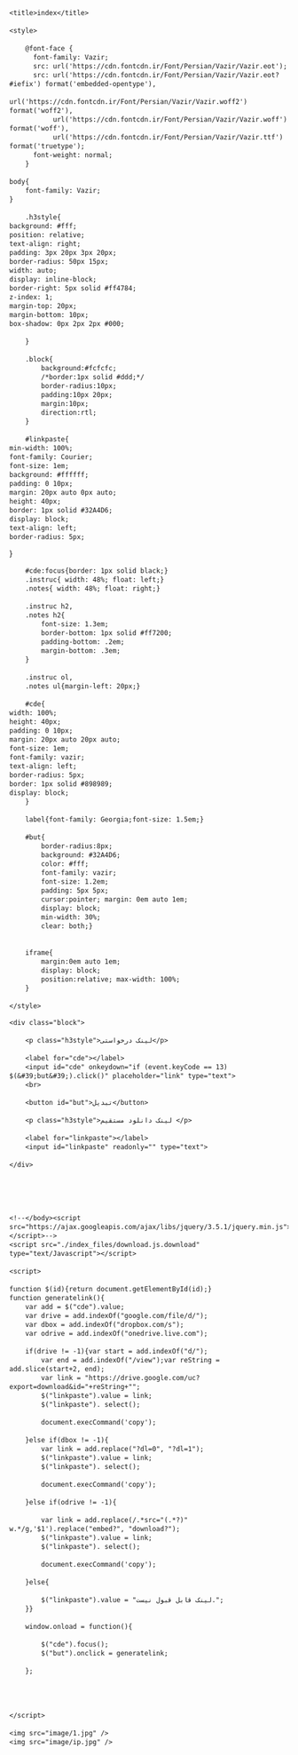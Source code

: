 <!DOCTYPE html>
<!-- saved from url=(0084)https://farazgar.ir/Tools/General/Direct%20link%20Google%20Drive/Google%20Drive.html -->
<html lang="en"><head><meta http-equiv="Content-Type" content="text/html; charset=UTF-8">

	
	<title>index</title>
  
	<style>

		@font-face {
		  font-family: Vazir;
		  src: url('https://cdn.fontcdn.ir/Font/Persian/Vazir/Vazir.eot');
		  src: url('https://cdn.fontcdn.ir/Font/Persian/Vazir/Vazir.eot?#iefix') format('embedded-opentype'),
			   url('https://cdn.fontcdn.ir/Font/Persian/Vazir/Vazir.woff2') format('woff2'),
			   url('https://cdn.fontcdn.ir/Font/Persian/Vazir/Vazir.woff') format('woff'),
			   url('https://cdn.fontcdn.ir/Font/Persian/Vazir/Vazir.ttf') format('truetype');
		  font-weight: normal;
		}
		
	body{
	    font-family: Vazir;
	}
		
		.h3style{
    background: #fff;
    position: relative;
    text-align: right;
    padding: 3px 20px 3px 20px;
    border-radius: 50px 15px;
    width: auto;
    display: inline-block;
    border-right: 5px solid #ff4784;
    z-index: 1;
    margin-top: 20px;
    margin-bottom: 10px;
    box-shadow: 0px 2px 2px #000;
			
		}
		
		.block{
			background:#fcfcfc;
			/*border:1px solid #ddd;*/
			border-radius:10px;
			padding:10px 20px;
			margin:10px;
			direction:rtl;
		}
		
		#linkpaste{
    min-width: 100%;
    font-family: Courier;
    font-size: 1em;
    background: #ffffff;
    padding: 0 10px;
    margin: 20px auto 0px auto;
    height: 40px;
    border: 1px solid #32A4D6;
    display: block;
    text-align: left;
    border-radius: 5px;
}
		
		#cde:focus{border: 1px solid black;}
		.instruc{ width: 48%; float: left;}
		.notes{ width: 48%; float: right;}
		
		.instruc h2,
		.notes h2{
			font-size: 1.3em;
			border-bottom: 1px solid #ff7200;
			padding-bottom: .2em;
			margin-bottom: .3em;
		}
		
		.instruc ol,
		.notes ul{margin-left: 20px;}

		#cde{
    width: 100%;
    height: 40px;
    padding: 0 10px;
    margin: 20px auto 20px auto;
    font-size: 1em;
    font-family: vazir;
    text-align: left;
    border-radius: 5px;
    border: 1px solid #898989;
    display: block;
		}

		label{font-family: Georgia;font-size: 1.5em;}
		
		#but{
			border-radius:8px;
			background: #32A4D6;
			color: #fff;
			font-family: vazir;
			font-size: 1.2em;
			padding: 5px 5px;
			cursor:pointer; margin: 0em auto 1em;
			display: block;
			min-width: 30%;
			clear: both;}
		
		
		iframe{
			margin:0em auto 1em;
			display: block;
			position:relative; max-width: 100%;
		}
		
	</style>
	
<link rel="prefetch"></head>

<body>

	
	
	<div class="block">

		<p class="h3style">لینک درخواستی</p> 
		
		<label for="cde"></label> 
		<input id="cde" onkeydown="if (event.keyCode == 13) $(&#39;but&#39;).click()" placeholder="link" type="text">
		<br>
		
		<button id="but">تبدیل</button> 
		
		<p class="h3style">لینک دانلود مستقیم </p> 
		
		<label for="linkpaste"></label> 
		<input id="linkpaste" readonly="" type="text">
	
	</div>
	




	<!--</body><script src="https://ajax.googleapis.com/ajax/libs/jquery/3.5.1/jquery.min.js"></script>-->
	<script src="./index_files/download.js.download" type="text/Javascript"></script>
	
	<script>
	
	function $(id){return document.getElementById(id);}
	function generatelink(){
		var add = $("cde").value;
		var drive = add.indexOf("google.com/file/d/");
		var dbox = add.indexOf("dropbox.com/s");
		var odrive = add.indexOf("onedrive.live.com");
	
		if(drive != -1){var start = add.indexOf("d/");
			var end = add.indexOf("/view");var reString = add.slice(start+2, end);
			var link = "https://drive.google.com/uc?export=download&id="+reString+"";
			$("linkpaste").value = link;
			$("linkpaste"). select();
			
			document.execCommand('copy');
		
		}else if(dbox != -1){
			var link = add.replace("?dl=0", "?dl=1");
			$("linkpaste").value = link;
			$("linkpaste"). select();
			
			document.execCommand('copy');
			
		}else if(odrive != -1){
		
			var link = add.replace(/.*src="(.*?)" w.*/g,'$1').replace("embed?", "download?");
			$("linkpaste").value = link;
			$("linkpaste"). select();
			
			document.execCommand('copy');
		
		}else{
		
			$("linkpaste").value = "لینک قابل قبول نیست.";
		}}
			
		window.onload = function(){
		
			$("cde").focus();
			$("but").onclick = generatelink;

		};


   
	
	</script>

	<img src="image/1.jpg" />
	<img src="image/ip.jpg" />

</body></html>

